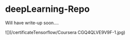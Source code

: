 # deepLearning-Repo

Will have write-up soon....

![](/certificateTensorflow/Coursera CGQ4QLVE9V9F-1.jpg)
